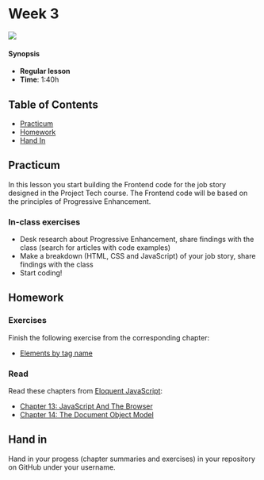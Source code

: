 # Week 3

![][cover]

#### Synopsis

*   **Regular lesson**
*   **Time**: 1:40h

## Table of Contents

* [Practicum](#practicum)
* [Homework](#homework)
* [Hand In](#hand-in)

## Practicum
In this lesson you start building the Frontend code for the job story designed in the Project Tech course. The Frontend code  will be based on the principles of Progressive Enhancement.

### In-class exercises
* Desk research about Progressive Enhancement, share findings with the class (search for articles with code examples)
* Make a breakdown (HTML, CSS and JavaScript) of your job story, share findings with the class
* Start coding!

## Homework

### Exercises

Finish the following exercise from the corresponding chapter:

* [Elements by tag name](https://eloquentjavascript.net/14_dom.html#i_VSftnyRTsV)

### Read
Read these chapters from [Eloquent JavaScript](https://eloquentjavascript.net/):

* [Chapter 13: JavaScript And The Browser](https://eloquentjavascript.net/13_browser.html)
* [Chapter 14: The Document Object Model](https://eloquentjavascript.net/14_dom.html)

## Hand in

Hand in your progess (chapter summaries and exercises) in your repository on GitHub under your username.

[cover]: https://eloquentjavascript.net/img/chapter_picture_14.jpg
